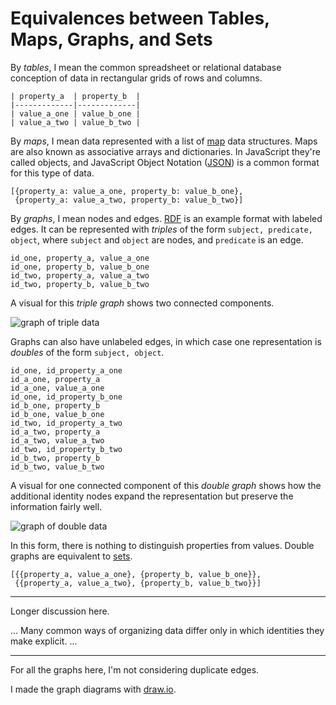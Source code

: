 # Equivalences between Tables, Maps, Graphs, and Sets

By _tables_, I mean the common spreadsheet or relational database
conception of data in rectangular grids of rows and columns.

```
| property_a  | property_b  |
|-------------|-------------|
| value_a_one | value_b_one |
| value_a_two | value_b_two |
```

By _maps_, I mean data represented with a list of [map][] data
structures. Maps are also known as associative arrays and
dictionaries. In JavaScript they're called objects, and JavaScript
Object Notation ([JSON][]) is a common format for this type of data.

[map]: https://en.wikipedia.org/wiki/Associative_array
[JSON]: https://en.wikipedia.org/wiki/JSON

```
[{property_a: value_a_one, property_b: value_b_one},
 {property_a: value_a_two, property_b: value_b_two}]
```

By _graphs_, I mean nodes and edges. [RDF][] is an example format with
labeled edges. It can be represented with _triples_ of the form
`subject, predicate, object`, where `subject` and `object` are nodes,
and `predicate` is an edge.

[RDF]: https://www.w3.org/RDF/

```
id_one, property_a, value_a_one
id_one, property_b, value_b_one
id_two, property_a, value_a_two
id_two, property_b, value_b_two
```

A visual for this _triple graph_ shows two connected components.

![graph of triple data](triple_graph.png)

Graphs can also have unlabeled edges, in which case one representation
is _doubles_ of the form `subject, object`.

```
id_one, id_property_a_one
id_a_one, property_a
id_a_one, value_a_one
id_one, id_property_b_one
id_b_one, property_b
id_b_one, value_b_one
id_two, id_property_a_two
id_a_two, property_a
id_a_two, value_a_two
id_two, id_property_b_two
id_b_two, property_b
id_b_two, value_b_two
```

A visual for one connected component of this _double graph_ shows how
the additional identity nodes expand the representation but preserve
the information fairly well.

![graph of double data](double_graph.png)

In this form, there is nothing to distinguish properties from values.
Double graphs are equivalent to [sets][].

[sets]: https://en.wikipedia.org/wiki/Set_(abstract_data_type)

```
[{{property_a, value_a_one}, {property_b, value_b_one}},
 {{property_a, value_a_two}, {property_b, value_b_two}}]
```

---

Longer discussion here.

... Many common ways of organizing data differ only in which
identities they make explicit. ...

---

For all the graphs here, I'm not considering duplicate edges.

I made the graph diagrams with [draw.io](https://www.draw.io/).
